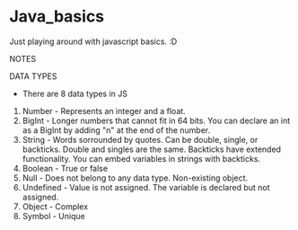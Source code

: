 # Java_basics
Just playing around with javascript basics. :D

NOTES

DATA TYPES
- There are 8 data types in JS
1. Number - Represents an integer and a float.
2. BigInt - Longer numbers that cannot fit in 64 bits. You can declare an int as a BigInt by adding "n" at the end of the number.
3. String - Words sorrounded by quotes. Can be double, single, or backticks. Double and singles are the same. Backticks have extended functionality. You can embed variables in strings with backticks.
4. Boolean - True or false
5. Null - Does not belong to any data type. Non-existing object.
6. Undefined - Value is not assigned. The variable is declared but not assigned.
7. Object - Complex
8. Symbol - Unique
